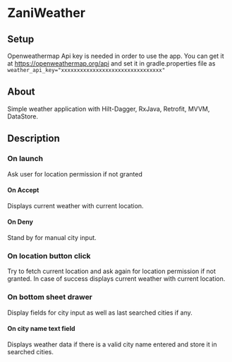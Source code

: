 # ZaniWeather

## Setup
Openweathermap Api key is needed in order to use the app. 
You can get it at https://openweathermap.org/api and set it in gradle.properties file as
`weather_api_key="xxxxxxxxxxxxxxxxxxxxxxxxxxxxxxxx"`

## About
Simple weather application with Hilt-Dagger, RxJava, Retrofit, MVVM, DataStore.

## Description

### On launch
Ask user for location permission if not granted

#### On Accept
Displays current weather with current location. 

#### On Deny
Stand by for manual city input.

### On location button click
Try to fetch current location and ask again for location permission if not granted. 
In case of success displays current weather with current location. 

### On bottom sheet drawer
Display fields for city input as well as last searched cities if any.

#### On city name text field
Displays weather data if there is a valid city name entered and store it in searched cities.